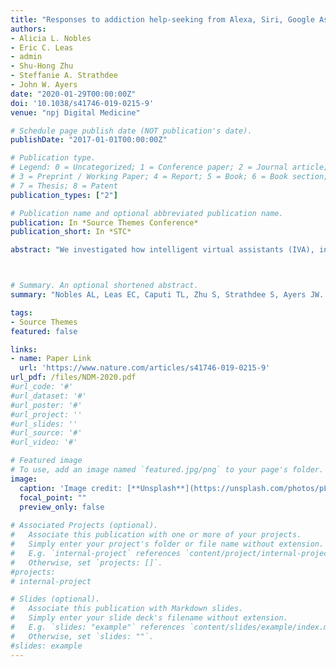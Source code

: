 ```yaml
---
title: "Responses to addiction help-seeking from Alexa, Siri, Google Assistant, Cortana, and Bixby intelligent virtual assistants"
authors:
- Alicia L. Nobles
- Eric C. Leas
- admin
- Shu-Hong Zhu
- Steffanie A. Strathdee
- John W. Ayers
date: "2020-01-29T00:00:00Z"
doi: '10.1038/s41746-019-0215-9'
venue: "npj Digital Medicine"

# Schedule page publish date (NOT publication's date). 
publishDate: "2017-01-01T00:00:00Z"

# Publication type.
# Legend: 0 = Uncategorized; 1 = Conference paper; 2 = Journal article;
# 3 = Preprint / Working Paper; 4 = Report; 5 = Book; 6 = Book section;
# 7 = Thesis; 8 = Patent 
publication_types: ["2"]

# Publication name and optional abbreviated publication name. 
publication: In *Source Themes Conference*
publication_short: In *STC*

abstract: "We investigated how intelligent virtual assistants (IVA), including Amazon’s Alexa, Apple’s Siri, Google Assistant, Microsoft’s Cortana, and Samsung’s Bixby, responded to addiction help-seeking queries. We recorded if IVAs provided a singular response and if so, did they link users to treatment or treatment referral services. Only 4 of the 70 help-seeking queries presented to the five IVAs returned singular responses, with the remainder prompting confusion (e.g., “did I say something wrong?”). When asked “help me quit drugs” Alexa responded with a definition for the word drugs. “Help me quit…smoking” or “tobacco” on Google Assistant returned Dr. QuitNow (a cessation app), while on Siri “help me quit pot” promoted a marijuana retailer. IVAs should be revised to promote free, remote, federally sponsored addiction services, such as SAMSHA’s 1-800-662-HELP helpline. This would benefit millions of IVA users now and more to come as IVAs displace existing information-seeking engines."



# Summary. An optional shortened abstract.
summary: "Nobles AL, Leas EC, Caputi TL, Zhu S, Strathdee S, Ayers JW. “Did I say something wrong?”: Responses to addiction help-seeking from Intelligent Virtual Assistants on Alexa, Siri, Google Assistant, Bixby, and Cortana. npj Digital Medicine. 2020 Jan 29;3(11). DOI: 10.1038/s41746-019-0215-9."

tags:
- Source Themes
featured: false

links:
- name: Paper Link
  url: 'https://www.nature.com/articles/s41746-019-0215-9'
url_pdf: /files/NDM-2020.pdf
#url_code: '#'
#url_dataset: '#'
#url_poster: '#'
#url_project: ''
#url_slides: ''
#url_source: '#'
#url_video: '#'

# Featured image
# To use, add an image named `featured.jpg/png` to your page's folder. 
image:
  caption: 'Image credit: [**Unsplash**](https://unsplash.com/photos/pLCdAaMFLTE)'
  focal_point: ""
  preview_only: false
 
# Associated Projects (optional).
#   Associate this publication with one or more of your projects.
#   Simply enter your project's folder or file name without extension.
#   E.g. `internal-project` references `content/project/internal-project/index.md`.
#   Otherwise, set `projects: []`.
#projects:
# internal-project

# Slides (optional).
#   Associate this publication with Markdown slides.
#   Simply enter your slide deck's filename without extension.
#   E.g. `slides: "example"` references `content/slides/example/index.md`.
#   Otherwise, set `slides: ""`.
#slides: example
---
```

